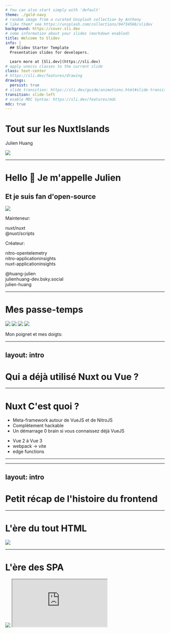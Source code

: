 ```yaml
---
# You can also start simply with 'default'
theme: ./gold-navy
# random image from a curated Unsplash collection by Anthony
# like them? see https://unsplash.com/collections/94734566/slidev
background: https://cover.sli.dev
# some information about your slides (markdown enabled)
title: Welcome to Slidev
info: |
  ## Slidev Starter Template
  Presentation slides for developers.

  Learn more at [Sli.dev](https://sli.dev)
# apply unocss classes to the current slide
class: text-center
# https://sli.dev/features/drawing
drawings:
  persist: true
# slide transition: https://sli.dev/guide/animations.html#slide-transitions
transition: slide-left
# enable MDC Syntax: https://sli.dev/features/mdc
mdc: true
--- 
```


# Tout sur les NuxtIslands
Julien Huang

<img src="/assets/island_scene.svg" />

---

<div class="flex flex-col mx-auto text-center">

# Hello 👋 Je m'appelle Julien

## Et je suis fan d'open-source

   <img v-drag="[36,171,225,225]" src="/assets/pfp.jpg" class="rounded-full" />
 

<div>

Mainteneur:  

nuxt/nuxt  
@nuxt/scripts  

Créateur:  

nitro-opentelemetry  
nitro-applicationinsights  
nuxt-applicationinsights  

</div>

<div>
<logos-github-icon /> @huang-julien
</div>
<div>
<logos-bluesky /> julienhuang-dev.bsky.social
</div>
<div>
<logos-linkedin-icon /> julien-huang
</div>
</div>

---

# Mes passe-temps

<img v-drag="[326,111,338,190]" class="rounded-lg" src="/assets/multitask.jpg" />


<img v-drag="[641,135,385,217,19]" class="rounded-lg" src="/assets/multitask_2.jpg" />


<img v-drag="[16,229,333,187,-12]" class="rounded-lg" src="/assets/music.jpg" />

<img v-drag="[439,356,185,185]" class="rounded-lg" src="/assets/my_wrist.jpg" />

<p v-drag="[417,306,318,24]">Mon poignet et mes doigts:</p>


---
layout: intro
---

# Qui a déjà utilisé Nuxt ou Vue ?


<QrCodes />

---

# Nuxt <logos-nuxt-icon /> C'est quoi ?

- Meta-framework autour de VueJS et de NitroJS
- Complètement hackable
- Un démarrage 0 brain si vous connaissez déjà VueJS

<NuxtTimeline v-click class="my-10 mx-auto" />

<v-clicks>
 
<v-drag-arrow pos="232,379,165,-134"/>


- Vue 2 à Vue 3
- webpack -> vite
- edge functions

</v-clicks>

---

<Suspense>
  <Nuxters />
</Suspense>

---
layout: intro
---

# Petit récap de l'histoire du frontend

---

# L'ère du tout HTML

<img class="w-100 mx-auto rounded-xl" src="/assets/yeet_html.png" />
 
---

# L'ère des SPA

<div class="grid grid-cols-2">

<img  class="w-100 mx-auto rounded-xl" src="/assets/frameworks-everywhere.jpg"  />

<iframe class="w-full h-full" src="https://dayssincelastjsframework.com/" />

</div>

---

# Les meta-frameworks

<img class="w-100 mx-auto rounded-xl" src="/assets/meta_framework.jpg"  />

---

# Les meta-framework à hydratation

<img src="/assets/hydration.jpg" class="rounded-lg" />

---

<HydrationConcept />

---

# AstroJS et l'architecture en îlot

<img class="w-100 mx-auto rounded-xl" src="/assets/island-house.jpg" />


---
clicks: 1
---

<AstroIsland />

---

# NextJS et les server components

```json
1:"$Sreact.fragment"
2:I[28072,[],""]
3:I[83838,[],""]
4:I[77985,["3512","static/chunks/3512-48f4639ad2744d13.js?dpl=dpl_2sDfm4YVQxQFYpjhGbD23kv1rdXu","7702","static/chunks/7702-0a70c8ef2997ed32.js?dpl=dpl_2sDfm4YVQxQFYpjhGbD23kv1rdXu","6364","static/chunks/6364-7a1638a5902aea7a.js?dpl=dpl_2sDfm4YVQxQFYpjhGbD23kv1rdXu","4037","static/chunks/4037-f2121c39603eb045.js?dpl=dpl_2sDfm4YVQxQFYpjhGbD23kv1rdXu","9212","static/chunks/9212-6e2677aa3d051e46.js?dpl=dpl_2sDfm4YVQxQFYpjhGbD23kv1rdXu","4043","static/chunks/4043-aed29ce15cbdd3cb.js?dpl=dpl_2sDfm4YVQxQFYpjhGbD23kv1rdXu","4063","static/chunks/4063-187d514e73165dd9.js?dpl=dpl_2sDfm4YVQxQFYpjhGbD23kv1rdXu","3225","static/chunks/3225-b66a5534d3147539.js?dpl=dpl_2sDfm4YVQxQFYpjhGbD23kv1rdXu","3821","static/chunks/3821-92e7121fefeae732.js?dpl=dpl_2sDfm4YVQxQFYpjhGbD23kv1rdXu","8930","static/chunks/8930-0ffde1521bc7d2a7.js?dpl=dpl_2sDfm4YVQxQFYpjhGbD23kv1rdXu","2420","static/chunks/2420-e3a3169d5d8a51bc.js?dpl=dpl_2sDfm4YVQxQFYpjhGbD23kv1rdXu","2827","static/chunks/2827-0d66f58921d6aad7.js?dpl=dpl_2sDfm4YVQxQFYpjhGbD23kv1rdXu","1078","static/chunks/1078-5d0db22043488ff6.js?dpl=dpl_2sDfm4YVQxQFYpjhGbD23kv1rdXu","672","static/chunks/672-50a45730e69fa7b8.js?dpl=dpl_2sDfm4YVQxQFYpjhGbD23kv1rdXu","9062","static/chunks/9062-5878a1aaf4a04cac.js?dpl=dpl_2sDfm4YVQxQFYpjhGbD23kv1rdXu","5604","static/chunks/5604-41d61533581d92c3.js?dpl=dpl_2sDfm4YVQxQFYpjhGbD23kv1rdXu","1080","static/chunks/app/(next-site)/layout-8df3987bf8f782a8.js?dpl=dpl_2sDfm4YVQxQFYpjhGbD23kv1rdXu"],"Analytics"]
5:I[18248,["3512","static/chunks/3512-48f4639ad2744d13.js?dpl=dpl_2sDfm4YVQxQFYpjhGbD23kv1rdXu","7702","static/chunks/7702-0a70c8ef2997ed32.js?dpl=dpl_2sDfm4YVQxQFYpjhGbD23kv1rdXu","6364","static/chunks/6364-7a1638a5902aea7a.js?dpl=dpl_2sDfm4YVQxQFYpjhGbD23kv1rdXu","4037","static/chunks/4037-f2121c39603eb045.js?dpl=dpl_2sDfm4YVQxQFYpjhGbD23kv1rdXu","9212","static/chunks/9212-6e2677aa3d051e46.js?dpl=dpl_2sDfm4YVQxQFYpjhGbD23kv1rdXu","4043","static/chunks/4043-aed29ce15cbdd3cb.js?dpl=dpl_2sDfm4YVQxQFYpjhGbD23kv1rdXu","4063","static/chunks/4063-187d514e73165dd9.js?dpl=dpl_2sDfm4YVQxQFYpjhGbD23kv1rdXu","3225","static/chunks/3225-b66a5534d3147539.js?dpl=dpl_2sDfm4YVQxQFYpjhGbD23kv1rdXu","3821","static/chunks/3821-92e7121fefeae732.js?dpl=dpl_2sDfm4YVQxQFYpjhGbD23kv1rdXu","8930","static/chunks/8930-0ffde1521bc7d2a7.js?dpl=dpl_2sDfm4YVQxQFYpjhGbD23kv1rdXu","2420","static/chunks/2420-e3a3169d5d8a51bc.js?dpl=dpl_2sDfm4YVQxQFYpjhGbD23kv1rdXu","2827","static/chunks/2827-0d66f58921d6aad7.js?dpl=dpl_2sDfm4YVQxQFYpjhGbD23kv1rdXu","1078","static/chunks/1078-5d0db22043488ff6.js?dpl=dpl_2sDfm4YVQxQFYpjhGbD23kv1rdXu","672","static/chunks/672-50a45730e69fa7b8.js?dpl=dpl_2sDfm4YVQxQFYpjhGbD23kv1rdXu","9062","static/chunks/9062-5878a1aaf4a04cac.js?dpl=dpl_2sDfm4YVQxQFYpjhGbD23kv1rdXu","5604","static/chunks/5604-41d61533581d92c3.js?dpl=dpl_2sDfm4YVQxQFYpjhGbD23kv1rdXu","1080","static/chunks/app/(next-site)/layout-8df3987bf8f782a8.js?dpl=dpl_2sDfm4YVQxQFYpjhGbD23kv1rdXu"],"PrefetchCrossZoneLinksProvider"]
6:I[85448,["3512","static/chunks/3512-48f4639ad2744d13.js?dpl=dpl_2sDfm4YVQxQFYpjhGbD23kv1rdXu","7702","static/chunks/7702-0a70c8ef2997ed32.js?dpl=dpl_2sDfm4YVQxQFYpjhGbD23kv1rdXu","6364","static/chunks/6364-7a1638a5902aea7a.js?dpl=dpl_2sDfm4YVQxQFYpjhGbD23kv1rdXu","4037","static/chunks/4037-f2121c39603eb045.js?dpl=dpl_2sDfm4YVQxQFYpjhGbD23kv1rdXu","9212","static/chunks/9212-6e2677aa3d051e46.js?dpl=dpl_2sDfm4YVQxQFYpjhGbD23kv1rdXu","4043","static/chunks/4043-aed29ce15cbdd3cb.js?dpl=dpl_2sDfm4YVQxQFYpjhGbD23kv1rdXu","4063","static/chunks/4063-187d514e73165dd9.js?dpl=dpl_2sDfm4YVQxQFYpjhGbD23kv1rdXu","3225","static/chunks/3225-b66a5534d3147539.js?dpl=dpl_2sDfm4YVQxQFYpjhGbD23kv1rdXu","3821","static/chunks/3821-92e7121fefeae732.js?dpl=dpl_2sDfm4YVQxQFYpjhGbD23kv1rdXu","8930","static/chunks/8930-0ffde1521bc7d2a7.js?dpl=dpl_2sDfm4YVQxQFYpjhGbD23kv1rdXu","2420","static/chunks/2420-e3a3169d5d8a51bc.js?dpl=dpl_2sDfm4YVQxQFYpjhGbD23kv1rdXu","2827","static/chunks/2827-0d66f58921d6aad7.js?dpl=dpl_2sDfm4YVQxQFYpjhGbD23kv1rdXu","1078","static/chunks/1078-5d0db22043488ff6.js?dpl=dpl_2sDfm4YVQxQFYpjhGbD23kv1rdXu","672","static/chunks/672-50a45730e69fa7b8.js?dpl=dpl_2sDfm4YVQxQFYpjhGbD23kv1rdXu","9062","static/chunks/9062-5878a1aaf4a04cac.js?dpl=dpl_2sDfm4YVQxQFYpjhGbD23kv1rdXu","5604","static/chunks/5604-41d61533581d92c3.js?dpl=dpl_2sDfm4YVQxQFYpjhGbD23kv1rdXu","1080","static/chunks/app/(next-site)/layout-8df3987bf8f782a8.js?dpl=dpl_2sDfm4YVQxQFYpjhGbD23kv1rdXu"],"Header"]
7:I[95832,["3512","static/chunks/3512-48f4639ad2744d13.js?dpl=dpl_2sDfm4YVQxQFYpjhGbD23kv1rdXu","7702","static/chunks/7702-0a70c8ef2997ed32.js?dpl=dpl_2sDfm4YVQxQFYpjhGbD23kv1rdXu","6364","static/chunks/6364-7a1638a5902aea7a.js?dpl=dpl_2sDfm4YVQxQFYpjhGbD23kv1rdXu","4037","static/chunks/4037-f2121c39603eb045.js?dpl=dpl_2sDfm4YVQxQFYpjhGbD23kv1rdXu","9212","static/chunks/9212-6e2677aa3d051e46.js?dpl=dpl_2sDfm4YVQxQFYpjhGbD23kv1rdXu","4043","static/chunks/4043-aed29ce15cbdd3cb.js?dpl=dpl_2sDfm4YVQxQFYpjhGbD23kv1rdXu","4063","static/chunks/4063-187d514e73165dd9.js?dpl=dpl_2sDfm4YVQxQFYpjhGbD23kv1rdXu","3225","static/chunks/3225-b66a5534d3147539.js?dpl=dpl_2sDfm4YVQxQFYpjhGbD23kv1rdXu","3821","static/chunks/3821-92e7121fefeae732.js?dpl=dpl_2sDfm4YVQxQFYpjhGbD23kv1rdXu","8930","static/chunks/8930-0ffde1521bc7d2a7.js?dpl=dpl_2sDfm4YVQxQFYpjhGbD23kv1rdXu","2420","static/chunks/2420-e3a3169d5d8a51bc.js?dpl=dpl_2sDfm4YVQxQFYpjhGbD23kv1rdXu","2827","static/chunks/2827-0d66f58921d6aad7.js?dpl=dpl_2sDfm4YVQxQFYpjhGbD23kv1rdXu","1078","static/chunks/1078-5d0db22043488ff6.js?dpl=dpl_2sDfm4YVQxQFYpjhGbD23kv1rdXu","672","static/chunks/672-50a45730e69fa7b8.js?dpl=dpl_2sDfm4YVQxQFYpjhGbD23kv1rdXu","9062","static/chunks/9062-5878a1aaf4a04cac.js?dpl=dpl_2sDfm4YVQxQFYpjhGbD23kv1rdXu","5604","static/chunks/5604-41d61533581d92c3.js?dpl=dpl_2sDfm4YVQxQFYpjhGbD23kv1rdXu","1080","static/chunks/app/(next-site)/layout-8df3987bf8f782a8.js?dpl=dpl_2sDfm4YVQxQFYpjhGbD23kv1rdXu"],"Provider"]
8:I[29736,["3512","static/chunks/3512-48f4639ad2744d13.js?dpl=dpl_2sDfm4YVQxQFYpjhGbD23kv1rdXu","7702","static/chunks/7702-0a70c8ef2997ed32.js?dpl=dpl_2sDfm4YVQxQFYpjhGbD23kv1rdXu","6364","static/chunks/6364-7a1638a5902aea7a.js?dpl=dpl_2sDfm4YVQxQFYpjhGbD23kv1rdXu","2219","static/chunks/2219-5610d843b126fd56.js?dpl=dpl_2sDfm4YVQxQFYpjhGbD23kv1rdXu","5071","static/chunks/5071-85efc86d75402ad5.js?dpl=dpl_2sDfm4YVQxQFYpjhGbD23kv1rdXu","9214","static/chunks/9214-531e07eaaa2670c9.js?dpl=dpl_2sDfm4YVQxQFYpjhGbD23kv1rdXu","2827","static/chunks/2827-0d66f58921d6aad7.js?dpl=dpl_2sDfm4YVQxQFYpjhGbD23kv1rdXu","2557","static/chunks/2557-41088a85d9550a18.js?dpl=dpl_2sDfm4YVQxQFYpjhGbD23kv1rdXu","9062","static/chunks/9062-5878a1aaf4a04cac.js?dpl=dpl_2sDfm4YVQxQFYpjhGbD23kv1rdXu","975","static/chunks/app/(next-site)/page-9202f96ffb785a80.js?dpl=dpl_2sDfm4YVQxQFYpjhGbD23kv1rdXu"],"HydrateMeLater"]
9:I[39766,["3512","static/chunks/3512-48f4639ad2744d13.js?dpl=dpl_2sDfm4YVQxQFYpjhGbD23kv1rdXu","7702","static/chunks/7702-0a70c8ef2997ed32.js?dpl=dpl_2sDfm4YVQxQFYpjhGbD23kv1rdXu","6364","static/chunks/6364-7a1638a5902aea7a.js?dpl=dpl_2sDfm4YVQxQFYpjhGbD23kv1rdXu","4037","static/chunks/4037-f2121c39603eb045.js?dpl=dpl_2sDfm4YVQxQFYpjhGbD23kv1rdXu","9212","static/chunks/9212-6e2677aa3d051e46.js?dpl=dpl_2sDfm4YVQxQFYpjhGbD23kv1rdXu","4043","static/chunks/4043-aed29ce15cbdd3cb.js?dpl=dpl_2sDfm4YVQxQFYpjhGbD23kv1rdXu","4063","static/chunks/4063-187d514e73165dd9.js?dpl=dpl_2sDfm4YVQxQFYpjhGbD23kv1rdXu","3225","static/chunks/3225-b66a5534d3147539.js?dpl=dpl_2sDfm4YVQxQFYpjhGbD23kv1rdXu","3821","static/chunks/3821-92e7121fefeae732.js?dpl=dpl_2sDfm4YVQxQFYpjhGbD23kv1rdXu","8930","static/chunks/8930-0ffde1521bc7d2a7.js?dpl=dpl_2sDfm4YVQxQFYpjhGbD23kv1rdXu","2420","static/chunks/2420-e3a3169d5d8a51bc.js?dpl=dpl_2sDfm4YVQxQFYpjhGbD23kv1rdXu","2827","static/chunks/2827-0d66f58921d6aad7.js?dpl=dpl_2sDfm4YVQxQFYpjhGbD23kv1rdXu","1078","static/chunks/1078-5d0db22043488ff6.js?dpl=dpl_2sDfm4YVQxQFYpjhGbD23kv1rdXu","672","static/chunks/672-50a45730e69fa7b8.js?dpl=dpl_2sDfm4YVQxQFYpjhGbD23kv1rdXu","9062","static/chunks/9062-5878a1aaf4a04cac.js?dpl=dpl_2sDfm4YVQxQFYpjhGbD23kv1rdXu","5604","static/chunks/5604-41d61533581d92c3.js?dpl=dpl_2sDfm4YVQxQFYpjhGbD23kv1rdXu","1080","static/chunks/app/(next-site)/layout-8df3987bf8f782a8.js?dpl=dpl_2sDfm4YVQxQFYpjhGbD23kv1rdXu"],"default"]
a:I[37702,["3512","static/chunks/3512-48f4639ad2744d13.js?dpl=dpl_2sDfm4YVQxQFYpjhGbD23kv1rdXu","7702","static/chunks/7702-0a70c8ef2997ed32.js?dpl=dpl_2sDfm4YVQxQFYpjhGbD23kv1rdXu","6364","static/chunks/6364-7a1638a5902aea7a.js?dpl=dpl_2sDfm4YVQxQFYpjhGbD23kv1rdXu","4037","static/chunks/4037-f2121c39603eb045.js?dpl=dpl_2sDfm4YVQxQFYpjhGbD23kv1rdXu","9212","static/chunks/9212-6e2677aa3d051e46.js?dpl=dpl_2sDfm4YVQxQFYpjhGbD23kv1rdXu","6540","static/chunks/6540-1f4950da2692fc19.js?dpl=dpl_2sDfm4YVQxQFYpjhGbD23kv1rdXu","2827","static/chunks/2827-0d66f58921d6aad7.js?dpl=dpl_2sDfm4YVQxQFYpjhGbD23kv1rdXu","2557","static/chunks/2557-41088a85d9550a18.js?dpl=dpl_2sDfm4YVQxQFYpjhGbD23kv1rdXu","1078","static/chunks/1078-5d0db22043488ff6.js?dpl=dpl_2sDfm4YVQxQFYpjhGbD23kv1rdXu","3603","static/chunks/3603-2075a1d0018bb524.js?dpl=dpl_2sDfm4YVQxQFYpjhGbD23kv1rdXu","6532","static/chunks/app/(next-site)/blog/%5Bslug%5D/page-37dc8588f5fb5b99.js?dpl=dpl_2sDfm4YVQxQFYpjhGbD23kv1rdXu"],"Image"]
b:I[18248,["3512","static/chunks/3512-48f4639ad2744d13.js?dpl=dpl_2sDfm4YVQxQFYpjhGbD23kv1rdXu","7702","static/chunks/7702-0a70c8ef2997ed32.js?dpl=dpl_2sDfm4YVQxQFYpjhGbD23kv1rdXu","6364","static/chunks/6364-7a1638a5902aea7a.js?dpl=dpl_2sDfm4YVQxQFYpjhGbD23kv1rdXu","4037","static/chunks/4037-f2121c39603eb045.js?dpl=dpl_2sDfm4YVQxQFYpjhGbD23kv1rdXu","9212","static/chunks/9212-6e2677aa3d051e46.js?dpl=dpl_2sDfm4YVQxQFYpjhGbD23kv1rdXu","4043","static/chunks/4043-aed29ce15cbdd3cb.js?dpl=dpl_2sDfm4YVQxQFYpjhGbD23kv1rdXu","4063","static/chunks/4063-187d514e73165dd9.js?dpl=dpl_2sDfm4YVQxQFYpjhGbD23kv1rdXu","3225","static/chunks/3225-b66a5534d3147539.js?dpl=dpl_2sDfm4YVQxQFYpjhGbD23kv1rdXu","3821","static/chunks/3821-92e7121fefeae732.js?dpl=dpl_2sDfm4YVQxQFYpjhGbD23kv1rdXu","8930","static/chunks/8930-0ffde1521bc7d2a7.js?dpl=dpl_2sDfm4YVQxQFYpjhGbD23kv1rdXu","2420","static/chunks/2420-e3a3169d5d8a51bc.js?dpl=dpl_2sDfm4YVQxQFYpjhGbD23kv1rdXu","2827","static/chunks/2827-0d66f58921d6aad7.js?dpl=dpl_2sDfm4YVQxQFYpjhGbD23kv1rdXu","1078","static/chunks/1078-5d0db22043488ff6.js?dpl=dpl_2sDfm4YVQxQFYpjhGbD23kv1rdXu","672","static/chunks/672-50a45730e69fa7b8.js?dpl=dpl_2sDfm4YVQxQFYpjhGbD23kv1rdXu","9062","static/chunks/9062-5878a1aaf4a04cac.js?dpl=dpl_2sDfm4YVQxQFYpjhGbD23kv1rdXu","5604","static/chunks/5604-41d61533581d92c3.js?dpl=dpl_2sDfm4YVQxQFYpjhGbD23kv1rdXu","1080","static/chunks/app/(next-site)/layout-8df3987bf8f782a8.js?dpl=dpl_2sDfm4YVQxQFYpjhGbD23kv1rdXu"],"Link"]
c:"$Sreact.suspense"
d:I[86965,["3512","static/chunks/3512-48f4639ad2744d13.js?dpl=dpl_2sDfm4YVQxQFYpjhGbD23kv1rdXu","7702","static/chunks/7702-0a70c8ef2997ed32.js?dpl=dpl_2sDfm4YVQxQFYpjhGbD23kv1rdXu","6364","static/chunks/6364-7a1638a5902aea7a.js?dpl=dpl_2sDfm4YVQxQFYpjhGbD23kv1rdXu","4037","static/chunks/4037-f2121c39603eb045.js?dpl=dpl_2sDfm4YVQxQFYpjhGbD23kv1rdXu","9212","static/chunks/9212-6e2677aa3d051e46.js?dpl=dpl_2sDfm4YVQxQFYpjhGbD23kv1rdXu","4043","static/chunks/4043-aed29ce15cbdd3cb.js?dpl=dpl_2sDfm4YVQxQFYpjhGbD23kv1rdXu","4063","static/chunks/4063-187d514e73165dd9.js?dpl=dpl_2sDfm4YVQxQFYpjhGbD23kv1rdXu","3225","static/chunks/3225-b66a5534d3147539.js?dpl=dpl_2sDfm4YVQxQFYpjhGbD23kv1rdXu","3821","static/chunks/3821-92e7121fefeae732.js?dpl=dpl_2sDfm4YVQxQFYpjhGbD23kv1rdXu","8930","static/chunks/8930-0ffde1521bc7d2a7.js?dpl=dpl_2sDfm4YVQxQFYpjhGbD23kv1rdXu","2420","static/chunks/2420-e3a3169d5d8a51bc.js?dpl=dpl_2sDfm4YVQxQFYpjhGbD23kv1rdXu","2827","static/chunks/2827-0d66f58921d6aad7.js?dpl=dpl_2sDfm4YVQxQFYpjhGbD23kv1rdXu","1078","static/chunks/1078-5d0db22043488ff6.js?dpl=dpl_2sDfm4YVQxQFYpjhGbD23kv1rdXu","672","static/chunks/672-50a45730e69fa7b8.js?dpl=dpl_2sDfm4YVQxQFYpjhGbD23kv1rdXu","9062","static/chunks/9062-5878a1aaf4a04cac.js?dpl=dpl_2sDfm4YVQxQFYpjhGbD23kv1rdXu","5604","static/chunks/5604-41d61533581d92c3.js?dpl=dpl_2sDfm4YVQxQFYpjhGbD23kv1rdXu","1080","static/chunks/app/(next-site)/layout-8df3987bf8f782a8.js?dpl=dpl_2sDfm4YVQxQFYpjhGbD23kv1rdXu"],"ExternalFooterLink"]
e:I[84359,["3512","static/chunks/3512-48f4639ad2744d13.js?dpl=dpl_2sDfm4YVQxQFYpjhGbD23kv1rdXu","7702","static/chunks/7702-0a70c8ef2997ed32.js?dpl=dpl_2sDfm4YVQxQFYpjhGbD23kv1rdXu","6364","static/chunks/6364-7a1638a5902aea7a.js?dpl=dpl_2sDfm4YVQxQFYpjhGbD23kv1rdXu","4037","static/chunks/4037-f2121c39603eb045.js?dpl=dpl_2sDfm4YVQxQFYpjhGbD23kv1rdXu","9212","static/chunks/9212-6e2677aa3d051e46.js?dpl=dpl_2sDfm4YVQxQFYpjhGbD23kv1rdXu","4043","static/chunks/4043-aed29ce15cbdd3cb.js?dpl=dpl_2sDfm4YVQxQFYpjhGbD23kv1rdXu","4063","static/chunks/4063-187d514e73165dd9.js?dpl=dpl_2sDfm4YVQxQFYpjhGbD23kv1rdXu","3225","static/chunks/3225-b66a5534d3147539.js?dpl=dpl_2sDfm4YVQxQFYpjhGbD23kv1rdXu","3821","static/chunks/3821-92e7121fefeae732.js?dpl=dpl_2sDfm4YVQxQFYpjhGbD23kv1rdXu","8930","static/chunks/8930-0ffde1521bc7d2a7.js?dpl=dpl_2sDfm4YVQxQFYpjhGbD23kv1rdXu","2420","static/chunks/2420-e3a3169d5d8a51bc.js?dpl=dpl_2sDfm4YVQxQFYpjhGbD23kv1rdXu","2827","static/chunks/2827-0d66f58921d6aad7.js?dpl=dpl_2sDfm4YVQxQFYpjhGbD23kv1rdXu","1078","static/chunks/1078-5d0db22043488ff6.js?dpl=dpl_2sDfm4YVQxQFYpjhGbD23kv1rdXu","672","static/chunks/672-50a45730e69fa7b8.js?dpl=dpl_2sDfm4YVQxQFYpjhGbD23kv1rdXu","9062","static/chunks/9062-5878a1aaf4a04cac.js?dpl=dpl_2sDfm4YVQxQFYpjhGbD23kv1rdXu","5604","static/chunks/5604-41d61533581d92c3.js?dpl=dpl_2sDfm4YVQxQFYpjhGbD23kv1rdXu","1080","static/chunks/app/(next-site)/layout-8df3987bf8f782a8.js?dpl=dpl_2sDfm4YVQxQFYpjhGbD23kv1rdXu"],"NewsletterForm"]
f:I[47872,["3512","static/chunks/3512-48f4639ad2744d13.js?dpl=dpl_2sDfm4YVQxQFYpjhGbD23kv1rdXu","7702","static/chunks/7702-0a70c8ef2997ed32.js?dpl=dpl_2sDfm4YVQxQFYpjhGbD23kv1rdXu","6364","static/chunks/6364-7a1638a5902aea7a.js?dpl=dpl_2sDfm4YVQxQFYpjhGbD23kv1rdXu","4037","static/chunks/4037-f2121c39603eb045.js?dpl=dpl_2sDfm4YVQxQFYpjhGbD23kv1rdXu","9212","static/chunks/9212-6e2677aa3d051e46.js?dpl=dpl_2sDfm4YVQxQFYpjhGbD23kv1rdXu","4043","static/chunks/4043-aed29ce15cbdd3cb.js?dpl=dpl_2sDfm4YVQxQFYpjhGbD23kv1rdXu","4063","static/chunks/4063-187d514e73165dd9.js?dpl=dpl_2sDfm4YVQxQFYpjhGbD23kv1rdXu","3225","static/chunks/3225-b66a5534d3147539.js?dpl=dpl_2sDfm4YVQxQFYpjhGbD23kv1rdXu","3821","static/chunks/3821-92e7121fefeae732.js?dpl=dpl_2sDfm4YVQxQFYpjhGbD23kv1rdXu","8930","static/chunks/8930-0ffde1521bc7d2a7.js?dpl=dpl_2sDfm4YVQxQFYpjhGbD23kv1rdXu","2420","static/chunks/2420-e3a3169d5d8a51bc.js?dpl=dpl_2sDfm4YVQxQFYpjhGbD23kv1rdXu","2827","static/chunks/2827-0d66f58921d6aad7.js?dpl=dpl_2sDfm4YVQxQFYpjhGbD23kv1rdXu","1078","static/chunks/1078-5d0db22043488ff6.js?dpl=dpl_2sDfm4YVQxQFYpjhGbD23kv1rdXu","672","static/chunks/672-50a45730e69fa7b8.js?dpl=dpl_2sDfm4YVQxQFYpjhGbD23kv1rdXu","9062","static/chunks/9062-5878a1aaf4a04cac.js?dpl=dpl_2sDfm4YVQxQFYpjhGbD23kv1rdXu","5604","static/chunks/5604-41d61533581d92c3.js?dpl=dpl_2sDfm4YVQxQFYpjhGbD23kv1rdXu","1080","static/chunks/app/(next-site)/layout-8df3987bf8f782a8.js?dpl=dpl_2sDfm4YVQxQFYpjhGbD23kv1rdXu"],"ThemeSwitcher"]
10:I[73912,["3512","static/chunks/3512-48f4639ad2744d13.js?dpl=dpl_2sDfm4YVQxQFYpjhGbD23kv1rdXu","7702","static/chunks/7702-0a70c8ef2997ed32.js?dpl=dpl_2sDfm4YVQxQFYpjhGbD23kv1rdXu","6364","static/chunks/6364-7a1638a5902aea7a.js?dpl=dpl_2sDfm4YVQxQFYpjhGbD23kv1rdXu","4037","static/chunks/4037-f2121c39603eb045.js?dpl=dpl_2sDfm4YVQxQFYpjhGbD23kv1rdXu","9212","static/chunks/9212-6e2677aa3d051e46.js?dpl=dpl_2sDfm4YVQxQFYpjhGbD23kv1rdXu","4043","static/chunks/4043-aed29ce15cbdd3cb.js?dpl=dpl_2sDfm4YVQxQFYpjhGbD23kv1rdXu","4063","static/chunks/4063-187d514e73165dd9.js?dpl=dpl_2sDfm4YVQxQFYpjhGbD23kv1rdXu","3225","static/chunks/3225-b66a5534d3147539.js?dpl=dpl_2sDfm4YVQxQFYpjhGbD23kv1rdXu","3821","static/chunks/3821-92e7121fefeae732.js?dpl=dpl_2sDfm4YVQxQFYpjhGbD23kv1rdXu","8930","static/chunks/8930-0ffde1521bc7d2a7.js?dpl=dpl_2sDfm4YVQxQFYpjhGbD23kv1rdXu","2420","static/chunks/2420-e3a3169d5d8a51bc.js?dpl=dpl_2sDfm4YVQxQFYpjhGbD23kv1rdXu","2827","static/chunks/2827-0d66f58921d6aad7.js?dpl=dpl_2sDfm4YVQxQFYpjhGbD23kv1rdXu","1078","static/chunks/1078-5d0db22043488ff6.js?dpl=dpl_2sDfm4YVQxQFYpjhGbD23kv1rdXu","672","static/chunks/672-50a45730e69fa7b8.js?dpl=dpl_2sDfm4YVQxQFYpjhGbD23kv1rdXu","9062","static/chunks/9062-5878a1aaf4a04cac.js?dpl=dpl_2sDfm4YVQxQFYpjhGbD23kv1rdXu","5604","static/chunks/5604-41d61533581d92c3.js?dpl=dpl_2sDfm4YVQxQFYpjhGbD23kv1rdXu","1080","static/chunks/app/(next-site)/layout-8df3987bf8f782a8.js?dpl=dpl_2sDfm4YVQxQFYpjhGbD23kv1rdXu"],"Cmdk"]
11:I[13424,["3512","static/chunks/3512-48f4639ad2744d13.js?dpl=dpl_2sDfm4YVQxQFYpjhGbD23kv1rdXu","7702","static/chunks/7702-0a70c8ef2997ed32.js?dpl=dpl_2sDfm4YVQxQFYpjhGbD23kv1rdXu","6364","static/chunks/6364-7a1638a5902aea7a.js?dpl=dpl_2sDfm4YVQxQFYpjhGbD23kv1rdXu","4037","static/chunks/4037-f2121c39603eb045.js?dpl=dpl_2sDfm4YVQxQFYpjhGbD23kv1rdXu","9212","static/chunks/9212-6e2677aa3d051e46.js?dpl=dpl_2sDfm4YVQxQFYpjhGbD23kv1rdXu","4043","static/chunks/4043-aed29ce15cbdd3cb.js?dpl=dpl_2sDfm4YVQxQFYpjhGbD23kv1rdXu","4063","static/chunks/4063-187d514e73165dd9.js?dpl=dpl_2sDfm4YVQxQFYpjhGbD23kv1rdXu","3225","static/chunks/3225-b66a5534d3147539.js?dpl=dpl_2sDfm4YVQxQFYpjhGbD23kv1rdXu","3821","static/chunks/3821-92e7121fefeae732.js?dpl=dpl_2sDfm4YVQxQFYpjhGbD23kv1rdXu","8930","static/chunks/8930-0ffde1521bc7d2a7.js?dpl=dpl_2sDfm4YVQxQFYpjhGbD23kv1rdXu","2420","static/chunks/2420-e3a3169d5d8a51bc.js?dpl=dpl_2sDfm4YVQxQFYpjhGbD23kv1rdXu","2827","static/chunks/2827-0d66f58921d6aad7.js?dpl=dpl_2sDfm4YVQxQFYpjhGbD23kv1rdXu","1078","static/chunks/1078-5d0db22043488ff6.js?dpl=dpl_2sDfm4YVQxQFYpjhGbD23kv1rdXu","672","static/chunks/672-50a45730e69fa7b8.js?dpl=dpl_2sDfm4YVQxQFYpjhGbD23kv1rdXu","9062","static/chunks/9062-5878a1aaf4a04cac.js?dpl=dpl_2sDfm4YVQxQFYpjhGbD23kv1rdXu","5604","static/chunks/5604-41d61533581d92c3.js?dpl=dpl_2sDfm4YVQxQFYpjhGbD23kv1rdXu","1080","static/chunks/app/(next-site)/layout-8df3987bf8f782a8.js?dpl=dpl_2sDfm4YVQxQFYpjhGbD23kv1rdXu"],"TrackPageView"]
```

<!--

content type: x-text/component

-->

---

<Window>

````md magic-move

```tsx
// Server Component
import Expandable from './Expandable';

async function Notes() {
  const notes = await db.notes.getAll();
  return (
    <div>
      {notes.map(note => (
        <Expandable key={note.id}>
          <p note={note} />
        </Expandable>
      ))}
    </div>
  )
}
```

```tsx {*|2}
// Client Component
"use client"

export default function Expandable({children}) {
  const [expanded, setExpanded] = useState(false);
  return (
    <div>
      <button
        onClick={() => setExpanded(!expanded)}
      >
        Toggle
      </button>
      {expanded && children}
    </div>
  )
}
```

````

</Window>
---
layout: intro
---

# Et NuxtJS dans tout ça ?

---
clicks: 1
---

# Les Nuxt Islands

<NuxtIslandsConcept />

---

# Comment utiliser un island ?

```bash
|- components
|  |-- islands
|  |   |-- MyIsland.vue
|  |-- MyServerComponent.server.ts
```

<Spacer />

::window{filename="components/island/YourIsland.vue"}

````md magic-move

```html
<template>
  <div>
    <NuxtIsland name="MyIsland" />
  </div>
</template>
```

```html
<template>
  <div>
    <MyServerComponent />
  </div>
</template>
```

````

::

---
layout: intro
---

# La différence entre les Islands et les server components avec Nuxt

---

<div class="grid grid-cols-2 mb-10">
<div>

# `NuxtIsland`

- bas niveau
- appelé avec `<NuxtIsland>`
- complètement configurable

</div>
<div>

# Les server components

- Haut niveau
- appelé normalement comme tout autre composant
- les props sont typé

</div>
</div>

::window{filename="/pages/islands.vue"}

````md magic-move

```html
<template>
  <div>
    <NuxtIsland name="ArticleContent" :props="{ name: 'how-to-learn-nuxt' }" lazy />
  </div>
</template>
```
```html
<template>
  <div>
    <ArticleContent name="how-to-learn-nuxt"  />
  </div>
</template>
```

````

::

---
layout: intro
---

# Comment ça marche ?

---

# Endpoint et un composant

- `/__nuxt_island`
  - Créé une application Vue et effectue le rendu d'un composant unique
  - Stringify le rendu et renvoie une réponse JSON
- `NuxtIsland`
  - Reçoit une props `name` et appelle l'endpoint
  - A chaque réponse, `NuxtIsland` effectue le rendu du contenu en statique

<Spacer />
<Spacer />
<Spacer />

<div class="grid grid-cols-2">
<div>
<img src="/assets/nuxt_island_req.png" class="h-50 mx-auto"/>

</div>

<div>

```ts twoslash
// ---cut-start---
interface NuxtIslandSlotResponse {
  props: Array<unknown>
  fallback?: string
}

interface NuxtIslandClientResponse {
  html: string
  props: unknown
  chunk: string
  slots?: Record<string, string>
}
type Head = any
// ---cut-end---

interface NuxtIslandResponse {
  id?: string
  html: string
  head: Head
  props?: Record<string, Record<string, any>>
  components?: Record<string, NuxtIslandClientResponse>
  slots?: Record<string, NuxtIslandSlotResponse>
}

```

</div>
</div>

---

# Vue fonctionne sur le principe du VDom


<img src="/assets/render_pipeline.png" class="mx-auto " >

---


````md magic-move

```ts

{
  type: 'div',
  props: {
    id: 'hello'
  },
  children: [
    {
      type: 'div',
      children: [
        {
          type: 'div',
          children: [
            {
              type: 'div',
              children: [
                /// ...
              ]
            },
            'Hello Lyon JS 100 !'
          ]
        }
      ]
    }
  ]
}

```

```ts

{
  type: 'NuxtIsland',
  props: {
    id: 'hello'
  },
  children: [
    {
      type: 'StaticVNode',
      content: `<div><div/> Hello Lyon JS 100 !</div>`
    }
  ]
}

```

````

---
layout: intro
---

# Avantage des islands sur Nuxt

---

# Une exécution uniquement côté serveur

<div class="mt-auto" />

::window{filename="components/island/YourIsland.vue"}

```html
<template>
  <Expandable v-for="note in notes" :note="note">
    <p>{{ note }}</p>
  </Expandable>
</template>

<script setup lang="ts">

const { somePrivateKey } = useRuntimeConfig()
const notes = await db.notes.getAll();
const { ssrContext } = useNuxtApp()
setResponseHeader(ssrContext!.event, 'hello', 'LyonJS !')
</script>
```

::

---

# 0 javascript envoyé au navigateur

<img src="/assets/islands-chunk.jpg" class="w-1/2 mx-auto" >

---
layout: intro
---

# Statut des features dans les NuxtIslands

---

# Le rendu statique avec les slots

### Statut: stable

::window{filename="nuxt.config.ts"}

```ts
export default defineNuxtConfig({
  experimental: {
    // activé par défaut
    componentIslands: true
  }
})
```
::

```html
<template>
  <NuxtIsland name="AllNotes" id="some-id">
    <NuxtLink to="/notes/some-id">
      See note
    </NuxtLink>
  </NuxtIsland>
</template>
```


---

# Charger des composants à l'intérieur des Islands

#### Statut: experimental

::window{filename="nuxt.config.ts"}

```ts
export default defineNuxtConfig({
  experimental: {
    componentIslands: {
      selectiveClient: true
    }
  }
})
```
::

````md magic-move


```md
const notes = await db.notes.getAll();
 
<Expandable v-for="note in notes" :note="note" client:load>
  <p>{{ note }}</p>
</Expandable>
```

```html
<template>
  <Expandable v-for="note in notes" :note="note" nuxt-client>
    <p>{{ note }}</p>
  </Expandable>
</template>

<script setup lang="ts">

const { somePrivateKey } = useRuntimeConfig()
const notes = await db.notes.getAll();
const { ssrContext } = useNuxtApp()
setResponseHeader(ssrContext!.event, 'hello', 'LyonJS !')
</script>
```

````


---

# Avoir une page complète en island

### Statut: stable

::window{filename="/pages/[uid].server.vue"}

```html
<template>
  <div>
    <UPageBody prose>
      <ContentRenderer :value="page" />
    </UPageBody>  
  </div>
</template>

<script setup lang="ts">
const { data: page } = await useAsyncData(props.path, () => queryContent(props.path).findOne())
if (!page.value) {
  throw createError({ statusCode: 404, statusMessage: 'Page not found', fatal: true })
}
</script>
```

::

---
layout: intro
---

# Est-ce que c'est le future ? 

---
layout: intro
---

# Merci ! ❤️


<div>
<logos-github-icon /> @huang-julien
</div>
<div>
<logos-bluesky /> julienhuang-dev.bsky.social
</div>
<div>
<logos-linkedin-icon /> julien-huang
</div>

---
